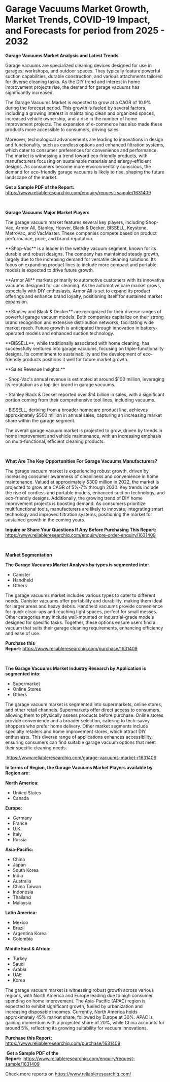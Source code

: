 <p><h1>Garage Vacuums Market Growth, Market Trends, COVID-19 Impact, and Forecasts for period from 2025 - 2032</h1></p><p><strong>Garage Vacuums Market Analysis and Latest Trends</strong></p>
<p><p>Garage vacuums are specialized cleaning devices designed for use in garages, workshops, and outdoor spaces. They typically feature powerful suction capabilities, durable construction, and various attachments tailored for diverse cleaning tasks. As the DIY trend and interest in home improvement projects rise, the demand for garage vacuums has significantly increased.</p><p>The Garage Vacuums Market is expected to grow at a CAGR of 10.9% during the forecast period. This growth is fueled by several factors, including a growing interest in maintaining clean and organized spaces, increased vehicle ownership, and a rise in the number of home improvement projects. The expansion of e-commerce has also made these products more accessible to consumers, driving sales.</p><p>Moreover, technological advancements are leading to innovations in design and functionality, such as cordless options and enhanced filtration systems, which cater to consumer preferences for convenience and performance. The market is witnessing a trend toward eco-friendly products, with manufacturers focusing on sustainable materials and energy-efficient designs. As consumers become more environmentally conscious, the demand for eco-friendly garage vacuums is likely to rise, shaping the future landscape of the market.</p></p>
<p><strong>Get a Sample PDF of the Report:&nbsp;</strong> <a href="https://www.reliableresearchiq.com/enquiry/request-sample/1631409?utm_campaign=2243&utm_medium=2&utm_source=Github&utm_content=ia&utm_term=08022025&utm_id=garage-vacuums">https://www.reliableresearchiq.com/enquiry/request-sample/1631409</a></p>
<p>&nbsp;</p>
<p><strong>Garage Vacuums Major Market Players</strong></p>
<p><p>The garage vacuum market features several key players, including Shop-Vac, Armor All, Stanley, Hoover, Black & Decker, BISSELL, Keystone, MetroVac, and VacMaster. These companies compete based on product performance, price, and brand reputation.</p><p>**Shop-Vac** is a leader in the wet/dry vacuum segment, known for its durable and robust designs. The company has maintained steady growth, largely due to the increasing demand for versatile cleaning solutions. Its focus on expanding product lines to include more compact and portable models is expected to drive future growth.</p><p>**Armor All** markets primarily to automotive customers with its innovative vacuums designed for car cleaning. As the automotive care market grows, especially with DIY enthusiasts, Armor All is set to expand its product offerings and enhance brand loyalty, positioning itself for sustained market expansion.</p><p>**Stanley and Black & Decker** are recognized for their diverse ranges of powerful garage vacuum models. Both companies capitalize on their strong brand recognition and extensive distribution networks, facilitating wide market reach. Future growth is anticipated through innovation in battery-operated models and enhanced suction technology.</p><p>**BISSELL**, while traditionally associated with home cleaning, has successfully ventured into garage vacuums, focusing on triple-functionality designs. Its commitment to sustainability and the development of eco-friendly products positions it well for future market growth.</p><p>**Sales Revenue Insights:** </p><p>- Shop-Vac's annual revenue is estimated at around $100 million, leveraging its reputation as a top-tier brand in garage vacuums. </p><p>- Stanley Black & Decker reported over $14 billion in sales, with a significant portion coming from their comprehensive tool lines, including vacuums.</p><p>- BISSELL, deriving from a broader homecare product line, achieves approximately $500 million in annual sales, capturing an increasing market share within the garage segment.</p><p>The overall garage vacuum market is projected to grow, driven by trends in home improvement and vehicle maintenance, with an increasing emphasis on multi-functional, efficient cleaning products.</p></p>
<p>&nbsp;</p>
<p><strong>What Are The Key Opportunities For Garage Vacuums Manufacturers?</strong></p>
<p><p>The garage vacuum market is experiencing robust growth, driven by increasing consumer awareness of cleanliness and convenience in home maintenance. Valued at approximately $300 million in 2022, the market is projected to grow at a CAGR of 5%-7% through 2030. Key trends include the rise of cordless and portable models, enhanced suction technology, and eco-friendly designs. Additionally, the growing trend of DIY home improvement projects is boosting demand. As consumers prioritize multifunctional tools, manufacturers are likely to innovate, integrating smart technology and improved filtration systems, positioning the market for sustained growth in the coming years.</p></p>
<p><strong>Inquire or Share Your Questions If Any Before Purchasing This Report:</strong> <a href="https://www.reliableresearchiq.com/enquiry/pre-order-enquiry/1631409?utm_campaign=2243&utm_medium=2&utm_source=Github&utm_content=ia&utm_term=08022025&utm_id=garage-vacuums">https://www.reliableresearchiq.com/enquiry/pre-order-enquiry/1631409</a></p>
<p>&nbsp;</p>
<p><strong>Market Segmentation</strong></p>
<p><strong>The Garage Vacuums Market Analysis by types is segmented into:</strong></p>
<p><ul><li>Canister</li><li>Handheld</li><li>Others</li></ul></p>
<p><p>The garage vacuums market includes various types to cater to different needs. Canister vacuums offer portability and durability, making them ideal for larger areas and heavy debris. Handheld vacuums provide convenience for quick clean-ups and reaching tight spaces, perfect for small messes. Other categories may include wall-mounted or industrial-grade models designed for specific tasks. Together, these options ensure users find a vacuum that suits their garage cleaning requirements, enhancing efficiency and ease of use.</p></p>
<p><strong>Purchase this Report:&nbsp;</strong><a href="https://www.reliableresearchiq.com/purchase/1631409?utm_campaign=2243&utm_medium=2&utm_source=Github&utm_content=ia&utm_term=08022025&utm_id=garage-vacuums">https://www.reliableresearchiq.com/purchase/1631409</a></p>
<p>&nbsp;</p>
<p><strong>The Garage Vacuums Market Industry Research by Application is segmented into:</strong></p>
<p><ul><li>Supermarket</li><li>Online Stores</li><li>Others</li></ul></p>
<p><p>The garage vacuum market is segmented into supermarkets, online stores, and other retail channels. Supermarkets offer direct access to consumers, allowing them to physically assess products before purchase. Online stores provide convenience and a broader selection, catering to tech-savvy shoppers who prefer home delivery. Other market segments include specialty retailers and home improvement stores, which attract DIY enthusiasts. This diverse range of applications enhances accessibility, ensuring consumers can find suitable garage vacuum options that meet their specific cleaning needs.</p></p>
<p><a href="https://www.reliableresearchiq.com/garage-vacuums-market-r1631409?utm_campaign=2243&utm_medium=2&utm_source=Github&utm_content=ia&utm_term=08022025&utm_id=garage-vacuums">&nbsp;https://www.reliableresearchiq.com/garage-vacuums-market-r1631409</a></p>
<p><strong>In terms of Region, the Garage Vacuums Market Players available by Region are:</strong></p>
<p>
    <p> <strong> North America: </strong>
        <ul>
            <li>United States</li>
            <li>Canada</li>
        </ul>
        </p> 
    <p> <strong> Europe: </strong>
        <ul>
            <li>Germany</li>
            <li>France</li>
            <li>U.K.</li>
            <li>Italy</li>
            <li>Russia</li>
        </ul>
        </p> 
    <p> <strong> Asia-Pacific: </strong>
        <ul>
            <li>China</li>
            <li>Japan</li>
            <li>South Korea</li>
            <li>India</li>
            <li>Australia</li>
            <li>China Taiwan</li>
            <li>Indonesia</li>
            <li>Thailand</li>
            <li>Malaysia</li>
        </ul>
        </p> 
    <p> <strong> Latin America: </strong>
        <ul>
            <li>Mexico</li>
            <li>Brazil</li>
            <li>Argentina Korea</li>
            <li>Colombia</li>
        </ul>
        </p> 
    <p> <strong> Middle East & Africa: </strong>
        <ul>
            <li>Turkey</li>
            <li>Saudi</li>
            <li>Arabia</li>
            <li>UAE</li>
            <li>Korea</li>
        </ul>
    </p>
    </p>
<p><p>The garage vacuum market is witnessing robust growth across various regions, with North America and Europe leading due to high consumer spending on home improvement. The Asia-Pacific (APAC) region is expected to exhibit significant growth, fueled by urbanization and increasing disposable incomes. Currently, North America holds approximately 45% market share, followed by Europe at 30%. APAC is gaining momentum with a projected share of 20%, while China accounts for around 5%, reflecting its growing suitability for vacuum innovations.</p></p>
<p><strong>Purchase this Report: </strong><a href="https://www.reliableresearchiq.com/purchase/1631409?utm_campaign=2243&utm_medium=2&utm_source=Github&utm_content=ia&utm_term=08022025&utm_id=garage-vacuums">https://www.reliableresearchiq.com/purchase/1631409</a></p>
<p>&nbsp;<strong>Get a Sample PDF of the Report:&nbsp;&nbsp;</strong><a href="https://www.reliableresearchiq.com/enquiry/request-sample/1631409?utm_campaign=2243&utm_medium=2&utm_source=Github&utm_content=ia&utm_term=08022025&utm_id=garage-vacuums">https://www.reliableresearchiq.com/enquiry/request-sample/1631409</a></p>
<p><strong></strong></p>
<p>Check more reports on <a href="https://www.reliableresearchiq.com/?utm_campaign=2243&utm_medium=2&utm_source=Github&utm_content=ia&utm_term=08022025&utm_id=garage-vacuums">https://www.reliableresearchiq.com/</a></p>